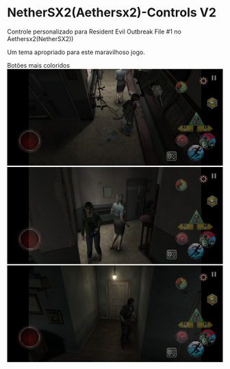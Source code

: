 # NetherSX2(Aethersx2)-Controls V2
Controle personalizado para Resident Evil Outbreak File #1 no Aethersx2(NetherSX2))

Um tema apropriado para este maravilhoso jogo.

Botões mais coloridos
![Imagem 1](https://github.com/Haxkevil/Haxkevil-Aethersx2-ControlsV2/blob/main/REOF1%20C2_1.jpg) 
![Imagem 2](https://github.com/Haxkevil/Haxkevil-Aethersx2-ControlsV2/blob/main/REOF1%20C2_2.jpg)
![Imagem 3](https://github.com/Haxkevil/Haxkevil-Aethersx2-ControlsV2/blob/main/REOF1%20C2_3.jpg)
